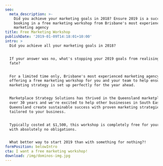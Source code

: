 ```yaml
---
seo:
  meta_description: >-
    Did you achieve your marketing goals in 2018? Ensure 2019 is a success by
    booking in a free marketing workshop from Brisbane's most experienced
    marketing agency
title: Free Marketing Workshop
publishDate: '2019-01-09T14:18:01+10:00'
intro: >
  Did you achieve all your marketing goals in 2018?


  If your answer was no, what's stopping your 2019 goals from realising the same
  fate?


  For a limited time only, Brisbane's most experienced marketing agency is
  offering a free marketing workshop for you and your team to help ensure your
  marketing strategy is set up perfectly for the year ahead.


  Marketplace Strategy Solutions has thrived in the Queensland marketplace for
  over 30 years and we're excited to help other businesses in South East
  Queensland create sustainable success with proven marketing strategies
  tailored to your business.


  Typically costed at $1,500, this workshop is completely free for your team
  with absolutely no obligations.


  What better way to start 2019 than with something for nothing?! 
formPosition: belowIntro
cta: I want a free marketing workshop!
download: /img/dominos-img.jpg
---
```


